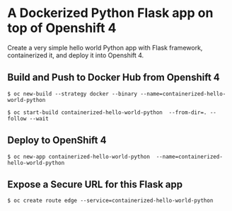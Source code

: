 # A Dockerized Python Flask app on top of Openshift 4

Create a very simple hello world Python app with Flask framework, containerized it, and deploy it into Openshift 4.

## Build and Push to Docker Hub from Openshift 4
```
$ oc new-build --strategy docker --binary --name=containerized-hello-world-python 

$ oc start-build containerized-hello-world-python  --from-dir=. --follow --wait
```

## Deploy to OpenShift 4
```
$ oc new-app containerized-hello-world-python  --name=containerized-hello-world-python 
```

## Expose a Secure URL for this Flask app
```
$ oc create route edge --service=containerized-hello-world-python 
```